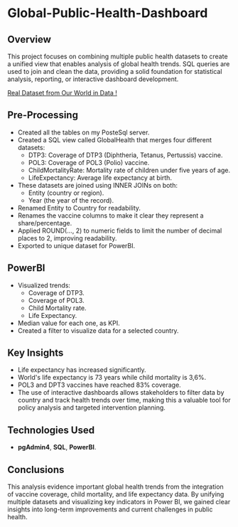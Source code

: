 # Global-Public-Health-Dashboard
## **Overview**
This project focuses on combining multiple public health datasets to create a unified view that enables analysis of global health trends. SQL queries are used to join and clean the data, providing a solid foundation for statistical analysis, reporting, or interactive dashboard development.

[Real Dataset from Our World in Data !](https://ourworldindata.org/explorers/global-health?tab=table&pickerSort=asc&pickerMetric=entityName&Health+Area=Life+expectancy&Indicator=Life+expectancy+at+birth&Metric=Rate&Source=UN+WPP&country=OWID_WRL~CHN~ZAF~BRA~USA~GBR~IND~RWA)

## **Pre-Processing**
- Created all the tables on my PosteSql server.
- Created a SQL view called GlobalHealth that merges four different datasets:
  - DTP3: Coverage of DTP3 (Diphtheria, Tetanus, Pertussis) vaccine.
  - POL3: Coverage of POL3 (Polio) vaccine.
  - ChildMortalityRate: Mortality rate of children under five years of age.
  - LifeExpectancy: Average life expectancy at birth.
- These datasets are joined using INNER JOINs on both:
  - Entity (country or region).
  - Year (the year of the record).
- Renamed Entity to Country for readability.
- Renames the vaccine columns to make it clear they represent a share/percentage.
- Applied ROUND(..., 2) to numeric fields to limit the number of decimal places to 2, improving readability.
- Exported to unique dataset for PowerBI.

## **PowerBI**
- Visualized trends:
    - Coverage of DTP3.
    - Coverage of POL3.
    - Child Mortality rate.
    - Life Expectancy.
- Median value for each one, as KPI.
- Created a filter to visualize data for a selected country.

## **Key Insights**
- Life expectancy has increased significantly.
- World's life expectancy is 73 years while child mortality is 3,6%.
- POL3 and DPT3 vaccines have reached 83% coverage.  
- The use of interactive dashboards allows stakeholders to filter data by country and track health trends over time, making this a valuable tool for policy analysis and targeted intervention planning.

## **Technologies Used**
- **pgAdmin4**, **SQL**, **PowerBI**.

## **Conclusions**     
This analysis evidence important global health trends from the integration of vaccine coverage, child mortality, and life expectancy data. By unifying multiple datasets and visualizing key indicators in Power BI, we gained clear insights into long-term improvements and current challenges in public health.
